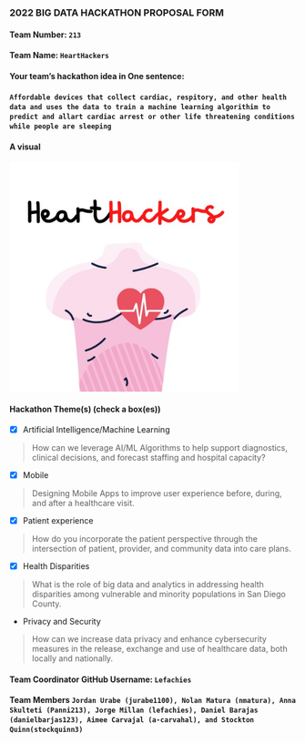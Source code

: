 ### 2022 BIG DATA HACKATHON PROPOSAL FORM

#### Team Number: `213`  

#### Team Name: `HeartHackers`    
  
#### Your team’s hackathon idea in One sentence:
#### `Affordable devices that collect cardiac, respitory, and other health data and uses the data to train a machine learning algorithim to predict and allart cardiac arrest or other life threatening conditions while people are sleeping`

#### A visual


<img height="10%" width="80%" alt="hdma" src="heart breakers.jpg"> 


#### Hackathon Theme(s) (check a box(es))
- [X] Artificial Intelligence/Machine Learning 
> How can we leverage AI/ML Algorithms to help support diagnostics, clinical decisions, and forecast staffing and hospital capacity?
- [X] Mobile
> Designing Mobile Apps to improve user experience before, during, and after a healthcare visit.
- [X] Patient experience
> How do you incorporate the patient perspective through the intersection of patient, provider, and community data into care plans.
- [X] Health Disparities
> What is the role of big data and analytics in addressing health disparities among vulnerable and minority populations in San Diego County.
-  Privacy and Security
> How can we increase data privacy and enhance cybersecurity measures in the release, exchange and use of healthcare data, both locally and nationally.

#### Team Coordinator GitHub Username: `Lefachies`

#### Team Members `Jordan Urabe (jurabe1100), Nolan Matura (nmatura), Anna Skulteti (Panni213), Jorge Millan (lefachies), Daniel Barajas (danielbarjas123), Aimee Carvajal (a-carvahal), and Stockton Quinn(stockquinn3)`
